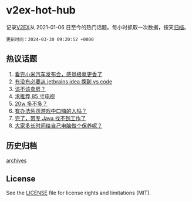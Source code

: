 # v2ex-hot-hub

 记录[V2EX](https://www.v2ex.com/)从 2021-01-06 日至今的热门话题。每小时抓取一次数据，按天[归档](archives)。

`更新时间：2024-03-30 09:20:52 +0800`

## 热议话题

1. [看完小米汽车发布会，感觉极氪更香了](https://www.v2ex.com/t/1028042)
1. [有没有必要从 jetbrains idea 换到 vs code](https://www.v2ex.com/t/1028031)
1. [该不该卖房？](https://www.v2ex.com/t/1028122)
1. [求推荐 85 寸电视](https://www.v2ex.com/t/1027985)
1. [20w 多不多？](https://www.v2ex.com/t/1028097)
1. [有办法惩罚游戏中口嗨的人吗？](https://www.v2ex.com/t/1028171)
1. [完了，带专 Java 找不到工作了](https://www.v2ex.com/t/1028023)
1. [大家多长时间给自己电脑做个保养呢？](https://www.v2ex.com/t/1027994)

## 历史归档

[archives](archives)

## License

See the [LICENSE](LICENSE) file for license rights and limitations (MIT).
